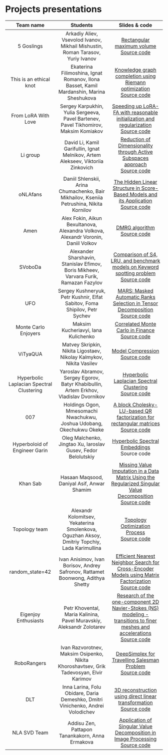 # Projects presentations

| Team name   | Students | Slides & code |
| :-----------: | :-----------: | :-----------: |
| 5 Goslings |   Arkadiy Aliev, Vsevolod Ivanov, Mikhail Mishustin,  Roman Tarasov,  Yuriy Ivanov | [Rectangular maximum volume](./slides/5goslings.pdf) <br> [Source code](https://github.com/ArkadiyAliev/Rectangular-maximum-volume) |
| This is an ethical knot | Ekaterina Filimoshina, Ignat Romanov, Ilona Basset, Kamil Mardanshin, Marina Sheshukova | [Knowledge graph completion using Riemann optimization](./slides/ethical_knot.pdf) <br> [Source code](https://github.com/marina-shesha/NLA_project) |
| From LoRA With Love | Sergey Karpukhin, Yulia Sergeeva, Pavel Bartenev, Pavel Tikhomirov, Maksim Komiakov | [Speeding up LoRA-FA with reasonable initialization and regularization](./slides/FromLoRAWithLove.pdf) <br> [Source code](https://github.com/shredder67/svd-lorafa) |
| Li group | David Li, Kamil Garifullin, Ignat Melnikov, Artem Alekseev, Viktoriia Zinkovich | [Reduction of Dimensionality through Active Subspaces approach](./slides/LiGroup.pdf) <br> [Source code](https://github.com/David-cripto/RDAS) |
| oNLAfans | Daniil Shlenskii, Arina Chumachenko, Bair Mikhailov, Kseniia Petrushina, Nikita Kornilov | [The Hidden Linear Structure in Score-Based Models and its Application](./slides/oNLAfans.pdf) <br> [Source code](https://github.com/pkseniya/TheHiddenLinearStructureInScore-BasedModels) |
| Amen | Alex Fokin, Aikun Bexultanova, Alexandra Volkova, Alexandr Voronin, Daniil Volkov | [DMRG algorithm](./slides/Amen.pdf) <br> [Source code](https://github.com/Alex2034/dmrg) |
| SVoboDa | Alexander Sharshavin, Stanislav Efimov, Boris Mikheev, Varvara Furik, Ramazan Fazylov | [Comparison of S4, LRU, and benchmark models on Keyword spotting problem](./slides/SVoboDa.pdf) <br> [Source code](https://github.com/shallex/NLA_23_project) |
| UFO | Sergey Kushneryuk, Petr Kushnir, Elfat Sabitov, Foma Shipilov, Petr Sychev | [MARS: Masked Automatic Ranks Selection in Tensor Decomposition](./slides/UFO.pdf) <br> [Source code](https://github.com/xiyori/mars-reproducibility) |
| Monte Carlo Enjoyers | Maksim Kucheriavyi, Iana Kulichenko | [Correlated Monte Carlo in Finance](./slides/MonteCarloEnjoyers.pdf) <br> [Source code](https://github.com/yanochka11/Monte-Carlo) |
| ViTyaQUA | Matvey Skripkin, Nikita Ligostaev, Nikolay Kalmykov, Nikita Vasilev | [Model Compression](./slides/ViTyaQUA.pdf) <br> [Source code](https://github.com/barracuda049/VityaQUA/) |
| Hyperbolic Laplacian Spectral Clustering | Yaroslav Abramov, Sergey Egorov, Batyr Khabibullin, Artem Erkhov, Vladislav Dvornikov | [Hyperbolic Laplacian Spectral Clustering](./slides/HyperbolicLaplacianSpectralClustering.pdf) <br> [Source code](https://github.com/dvladick/spectral_clustering) |
| 007 | Holdings Ogon, Mmesomachi Nwachukwu, Joshua Udobang, Okechukwu Okeke | [A block Cholesky-LU-based QR factorization for rectangular matrices](./slides/007.pdf) <br> [Source code](https://github.com/MathsMarshall/NLA-Project-2023.-Team-007/) |
| Hyperboloid of Engineer Garin | Oleg Malchenko, Jingtao Xu, Iaroslav Gusev, Fedor Belolutskiy | [Hyperbolic Spectral Embeddings](./slides/HyperboloidofEngineerGarin.pdf) <br> Source code |
| Khan Sab | Hasaan Maqsood, Daniyal Asif, Anwar Shamim | [Missing Value Imputation in a Data Matrix Using the Regularized Singular Value Decomposition](./slides/KhanSab.pdf) <br> [Source code](https://github.com/Hasaanmaqsood/NLA-Skoltech_2023) |
| Topology team | Alexandr Kolomitsev, Yekaterina Smolenkova, Oguzhan Aksoy, Dmitriy Topchiy, Lada Karimullina | [Topology Optimization Process](./slides/topology_team.pdf) <br> [Source code](https://github.com/katerina2901/NLA_Topology_team) |
| random_state=42 |  Ivan Anisimov, Ivan Borisov, Andrey Safronov, Rattamet Boonwong, Adithya Shetty | [Efficient Nearest Neighbor Search for Cross-Encoder Models using Matrix Factorization](./slides/random_state42.pdf) <br> [Source code](https://github.com/justfollowthesun/ce-retrieval) |
| Eigenjoy Enthusiasts | Petr Khovental, Maria Kalinina, Pavel Muravskiy, Aleksandr Zolotarev | [Research of the one-component 2D Navier-Stokes (NS) modeling - transitions to finer meshes and accelerations](./slides/EigenjoyEnthusiasts.pdf) <br> [Source code](https://github.com/PavelMuravskii/NLA_project/) |
| RoboRangers | Ivan Razvorotnev, Maksim Osipenko, Nikita Khoroshavtsev, Grik Tadevosyan, Elvir Karimov | [DeepSimplex for Travelling Salesman Problem](./slides/RoboRangers.pdf) <br> [Source code](https://github.com/GrikTad/NLA_Final_Project) |
| DLT | Inna Larina, Folu Obidare, Daria Demeshko, Dmitri Vinichenko, Andrei Volodichev | [3D reconstruction using direct linear transformation](./slides/DLT.pdf) <br> [Source code](https://github.com/Alpgirl/DLT/) |
| NLA SVD Team | Addisu Zen, Pattapon Tanankakorn, Anna Ermakova | [Application of Singular Value Decomposition in Image Processing](./slides/NLA_SVD_team.pdf) <br> [Source code](https://github.com/Ponly22/Application-of-Singular-Value-Decomposition-in-Image-Processing-NLAproject2023) |
